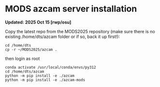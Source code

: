 # MODS azcam server installation

**Updated: 2025 Oct 15 [rwp/osu]**

Copy the latest repo from the MODS2025 repository (make sure there is no existing /home/dts/azcam folder or if so, back it up first!):
```shell
cd /home/dts
cp -r ~/MODS2025/azcam .
```
then login as root
```
conda activate /usr/local/conda/envs/py312
cd /home/dts/azcam
python -m pip install -e ./azcam
python -m pip install -e ./azcam-mods
```
